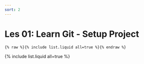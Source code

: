 ```yaml
---
sort: 2
---
```


# Les 01: Learn Git - Setup Project

```
{% raw %}{% include list.liquid all=true %}{% endraw %}
```
{% include list.liquid all=true %}
